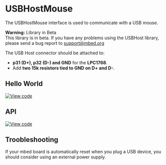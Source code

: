 # USBHostMouse

The USBHostMouse interface is used to communicate with a USB mouse.

<span class="warnings">**Warning:** Library in Beta</br>This library is in beta. If you have any problems using the USBHost library, please send a bug report to [support@mbed.org](support@mbed.org) </span>

The USB Host connector should be attached to:

* **p31 (D+), p32 (D-) and GND** for the **LPC1768**.
* Add **two 15k resistors tied to GND on D+ and D-**.

## Hello World

[![View code](https://www.mbed.com/embed/?url=https://developer.mbed.org/users/samux/code/USBHostMouse_HelloWorld/)](https://developer.mbed.org/users/samux/code/USBHostMouse_HelloWorld/file/tip/main.cpp) 

## API

[![View code](https://www.mbed.com/embed/?url=https://developer.mbed.org/users/mbed_official/code/USBHost/)](https://developer.mbed.org/users/mbed_official/code/USBHost/file/tip/main.cpp) 

## Troobleshooting

If your mbed board is automatically reset when you plug a USB device, you should consider using an external power supply.

